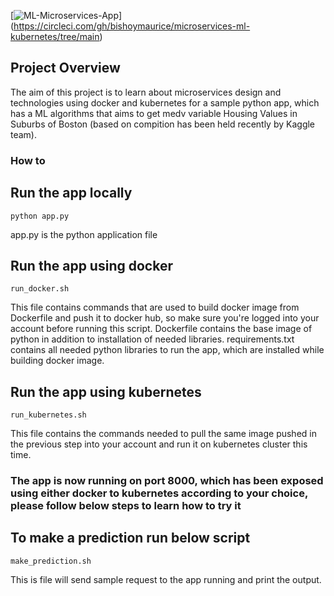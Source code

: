 [![ML-Microservices-App](https://circleci.com/gh/bishoymaurice/microservices-ml-kubernetes/tree/main.svg?style=svg)]
(https://circleci.com/gh/bishoymaurice/microservices-ml-kubernetes/tree/main)

## Project Overview

The aim of this project is to learn about microservices design and technologies using docker and kubernetes for a sample python app, which has a ML algorithms that aims to get medv variable Housing Values in Suburbs of Boston (based on compition has been held recently by Kaggle team).

### How to

## Run the app locally


```
python app.py
```

app.py is the python application file

## Run the app using docker


```
run_docker.sh
```


This file contains commands that are used to build docker image from Dockerfile and push it to docker hub, so make sure you're logged into your account before running this script.
Dockerfile contains the base image of python in addition to installation of needed libraries.
requirements.txt contains all needed python libraries to run the app, which are installed while building docker image.


## Run the app using kubernetes


```
run_kubernetes.sh
```


This file contains the commands needed to pull the same image pushed in the previous step into your account and run it on kubernetes cluster this time.


### The app is now running on port 8000, which has been exposed using either docker to kubernetes according to your choice, please follow below steps to learn how to try it

## To make a prediction run below script


```
make_prediction.sh
```

This is file will send sample request to the app running and print the output.
